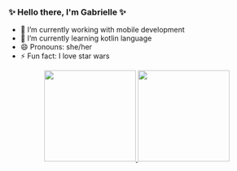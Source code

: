 ### ✨ Hello there, I'm Gabrielle ✨

- 🔭 I’m currently working with mobile development
- 🌱 I’m currently learning kotlin language
- 😄 Pronouns: she/her
- ⚡ Fun fact: I love star wars
<div align="center">
  <a href="https://github.com/rafaballerini">
  <img height="180em" src="https://github-readme-stats.vercel.app/api?username=LeivasGabi&show_icons=true&theme=dracula&include_all_commits=true&count_private=true"/>
  <img height="180em" src="https://github-readme-stats.vercel.app/api/top-langs/?username=LeivasGabi&layout=compact&langs_count=7&theme=dracula"/>
</div>
